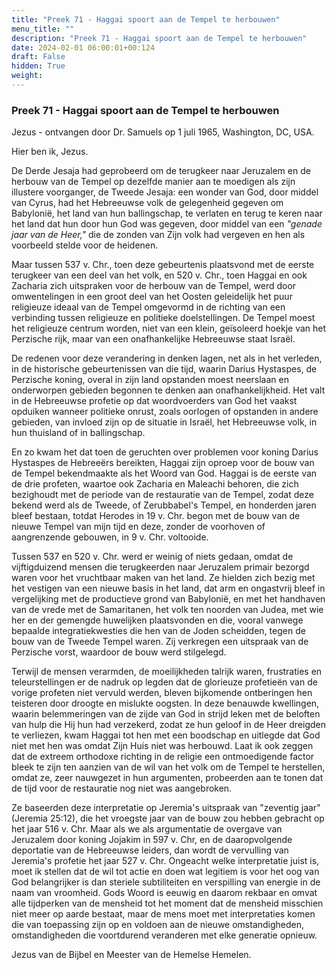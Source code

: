 ```yaml
---
title: "Preek 71 - Haggai spoort aan de Tempel te herbouwen"
menu_title: ""
description: "Preek 71 - Haggai spoort aan de Tempel te herbouwen"
date: 2024-02-01 06:00:01+00:124
draft: False
hidden: True
weight:
---
```

### Preek 71 - Haggai spoort aan de Tempel te herbouwen

Jezus - ontvangen door Dr. Samuels op 1 juli 1965, Washington, DC, USA.

Hier ben ik, Jezus.

De Derde Jesaja had geprobeerd om de terugkeer naar Jeruzalem en de herbouw van de Tempel op dezelfde manier aan te moedigen als zijn illustere voorganger, de Tweede Jesaja: een wonder van God, door middel van Cyrus, had het Hebreeuwse volk de gelegenheid gegeven om Babylonië, het land van hun ballingschap, te verlaten en terug te keren naar het land dat hun door hun God was gegeven, door middel van een *"genade jaar van de Heer,"* die de zonden van Zijn volk had vergeven en hen als voorbeeld stelde voor de heidenen.

Maar tussen 537 v. Chr., toen deze gebeurtenis plaatsvond met de eerste terugkeer van een deel van het volk, en 520 v. Chr., toen Haggai en ook Zacharia zich uitspraken voor de herbouw van de Tempel, werd door omwentelingen in een groot deel van het Oosten geleidelijk het puur religieuze ideaal van de Tempel omgevormd in de richting van een verbinding tussen religieuze en politieke doelstellingen. De Tempel moest het religieuze centrum worden, niet van een klein, geïsoleerd hoekje van het Perzische rijk, maar van een onafhankelijke Hebreeuwse staat Israël.

De redenen voor deze verandering in denken lagen, net als in het verleden, in de historische gebeurtenissen van die tijd, waarin Darius Hystaspes, de Perzische koning, overal in zijn land opstanden moest neerslaan en onderworpen gebieden begonnen te denken aan onafhankelijkheid. Het valt in de Hebreeuwse profetie op dat woordvoerders van God het vaakst opduiken wanneer politieke onrust, zoals oorlogen of opstanden in andere gebieden, van invloed zijn op de situatie in Israël, het Hebreeuwse volk, in hun thuisland of in ballingschap.

En zo kwam het dat toen de geruchten over problemen voor koning Darius Hystaspes de Hebreeërs bereikten, Haggai zijn oproep voor de bouw van de Tempel bekendmaakte als het Woord van God.
Haggai is de eerste van de drie profeten, waartoe ook Zacharia en Maleachi behoren, die zich bezighoudt met de periode van de restauratie van de Tempel, zodat deze bekend werd als de Tweede, of Zerubbabel's Tempel, en honderden jaren bleef bestaan, totdat Herodes in 19 v. Chr. begon met de bouw van de nieuwe Tempel van mijn tijd en deze, zonder de voorhoven of aangrenzende gebouwen, in 9 v. Chr. voltooide.

Tussen 537 en 520 v. Chr. werd er weinig of niets gedaan, omdat de vijftigduizend mensen die terugkeerden naar Jeruzalem primair bezorgd waren voor het vruchtbaar maken van het land. Ze hielden zich bezig met het vestigen van een nieuwe basis in het land, dat arm en ongastvrij bleef in vergelijking met de productieve grond van Babylonië, en met het handhaven van de vrede met de Samaritanen, het volk ten noorden van Judea, met wie her en der gemengde huwelijken plaatsvonden en die, vooral vanwege bepaalde integratiekwesties die hen van de Joden scheidden, tegen de bouw van de Tweede Tempel waren. Zij verkregen een uitspraak van de Perzische vorst, waardoor de bouw werd stilgelegd.

Terwijl de mensen verarmden, de moeilijkheden talrijk waren, frustraties en teleurstellingen er de nadruk op legden dat de glorieuze profetieën van de vorige profeten niet vervuld werden, bleven bijkomende ontberingen hen teisteren door droogte en mislukte oogsten. In deze benauwde kwellingen, waarin belemmeringen van de zijde van God in strijd leken met de beloften van hulp die Hij hun had verzekerd, zodat ze hun geloof in de Heer dreigden te verliezen, kwam Haggai tot hen met een boodschap en uitlegde dat God niet met hen was omdat Zijn Huis niet was herbouwd. Laat ik ook zeggen dat de extreem orthodoxe richting in de religie een ontmoedigende factor bleek te zijn ten aanzien van de wil van het volk om de Tempel te herstellen, omdat ze, zeer nauwgezet in hun argumenten, probeerden aan te tonen dat de tijd voor de restauratie nog niet was aangebroken.

Ze baseerden deze interpretatie op Jeremia's uitspraak van "zeventig jaar" (Jeremia 25:12), die het vroegste jaar van de bouw zou hebben gebracht op het jaar 516 v. Chr. Maar als we als argumentatie de overgave van Jeruzalem door koning Jojakim in 597 v. Chr, en de daaropvolgende deportatie van de Hebreeuwse leiders, dan wordt de vervulling van Jeremia's profetie het jaar 527 v. Chr. Ongeacht welke interpretatie juist is, moet ik stellen dat de wil tot actie en doen wat legitiem is voor het oog van God belangrijker is dan steriele subtiliteiten en verspilling van energie in de naam van vroomheid. Gods Woord is eeuwig en daarom rekbaar en omvat alle tijdperken van de mensheid tot het moment dat de mensheid misschien niet meer op aarde bestaat, maar de mens moet met interpretaties komen die van toepassing zijn op en voldoen aan de nieuwe omstandigheden, omstandigheden die voortdurend veranderen met elke generatie opnieuw.

Jezus van de Bijbel en Meester van de Hemelse Hemelen.
